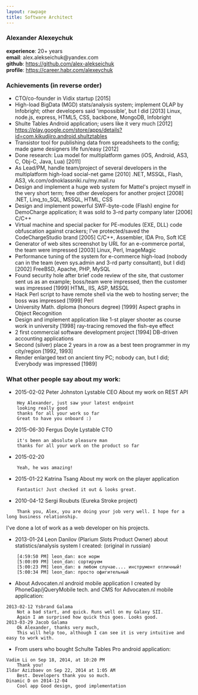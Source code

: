 ```yaml
---
layout: rawpage
title: Software Architect
---
```


### Alexander Alexeychuk

<div><strong>experience</strong>: 20+ years</div>
<div><strong>email</strong>: alex.alekseichuk@yandex.com</div>
<div><strong>github</strong>: <a href="https://github.com/alex-alekseichuk">https://github.com/alex-alekseichuk</a></div>
<div><strong>profile</strong>: <a href="https://career.habr.com/alexeychuk">https://career.habr.com/alexeychuk</a></div>

### Achievements (in reverse order)

+ CTO/co-founder in Vidix startup [2015]
+ High-load BigData (MGD) stats/analysis system; implement OLAP by Infobright; other developers said 'impossible', but I did [2013]
    Linux, node.js, express, HTML5, CSS, backbone, MongoDB, Infobright
+ Shulte Tables Android application; users like it very much [2012]
    https://play.google.com/store/apps/details?id=com.kikudjiro.android.shultztables
+ Transistor tool for publishing data from spreadsheets to the config; made game designers life fun/easy [2012]
+ Done research: Lua model for multiplatform games (iOS, Android, AS3, C, Obj-C, Java, Lua) [2011]
+ As Lead/PM, handle team/project of several developers in the multiplatform high-load social-net game [2010]
    .NET, MSSQL, Flash, AS3, vk.com/odnoklassniki.ru/my.mail.ru
+ Design and implement a huge web system for Mattel's project myself in the very short term; free other developers for another project [2008]
    .NET, Linq_to_SQL, MSSQL, HTML, CSS
+ Design and implement powerful SWF-byte-code (Flash) engine for DemoCharge application; it was sold to 3-rd party company later [2006]
    C/C++
+ Virtual machine and special packer for PE-modules (EXE, DLL) code obfuscation against crackers; I've protected/saved the CodeChargeStudio brand [2005]
    C/C++, Assembler, IDA Pro, Soft ICE
+ Generator of web sites screenshot by URL for an e-commerce portal, the team were impressed [2003]
    Linux, Perl, ImageMagic
+ Performance tuning of the system for e-commerce high-load (nobody can in the team (even sys.admin and 3-rd party consultant), but I did) [2002]
    FreeBSD, Apache, PHP, MySQL
+ Found security hole after brief code review of the site, that customer sent us as an example; boss/team were impressed, then the customer was impressed [1999]
    HTML, IIS, ASP, MSSQL
+ Hack Perl script to have remote shell via the web to hosting server; the boss was impressed [1999]
    Perl
+ University Math. diploma (honours degree) [1999]
    Aspect graphs in Object Recognition
+ Design and implement application like 1-st player shooter as course work in university [1998]
    ray-tracing removed the fish-eye effect
+ 2 first commercial software development project [1994]
    DB-driven accounting applications
+ Second (silver) place 2 years in a row as a best teen programmer in my city/region [1992, 1993]
+ Render enlarged text on ancient tiny PC; nobody can, but I did; Everybody was impressed [1989]


### What other people say about my work:

- 2015-02-02 Peter Johnston Lystable CEO
About my work on REST API
```
	Hey Alexander, just saw your latest endpoint
	looking really good
	thanks for all your work so far
	Great to have you onboard :)
```

- 2015-06-30 Fergus Doyle Lystable CTO
```
    it's been an absolute pleasure man
    thanks for all your work on the product so far
```
- 2015-02-20
```
	Yeah, he was amazing!
```

- 2015-01-22 Katrina Tsang
About my work on the player application
```
	Fantastic! Just checked it out & looks great.
```

- 2010-04-12 Sergi Roubuts (Eureka Stroke project)
```
	Thank you, Alex, you are doing your job very well. I hope for a long business relationship.
```
I've done a lot of work as a web developer on his projects.

- 2013-01-24 Leon Danilov (Plarium Slots Product Owner) about statistics/analysis system I created:
	(original in russian)
```
    [4:59:50 PM] leon_dan: все норм
    [5:00:09 PM] leon_dan: сортируем
    [5:00:23 PM] leon_dan: в любом случае.... инструмент отличный!
    [5:00:34 PM] leon_dan: просто офигительный
```

- About Advocaten.nl android mobile application I created by PhoneGap/jQueryMobile tech.
and CMS for Advocaten.nl mobile application:
```
2013-02-12 Ysbrand Galama
	Not a bad start, and quick. Runs well on my Galaxy SII.
	Again I am surprised how quick this goes. Looks good.
2013-03-29 Jacob Galama
	Ok Alexander, thanks very much,
	This will help too, although I can see it is very intuitive and easy to work with. 
```

- From users who bought Schulte Tables Pro android application:
```
Vadim Li on Sep 18, 2014, at 10:20 PM
	Thank you!
Ildar Azizbaev on Sep 22, 2014 at 1:05 AM
	Best. Developers thank you so much.
Dinamic D on 2014-12-04
    Cool app Good design, good implementation
```
